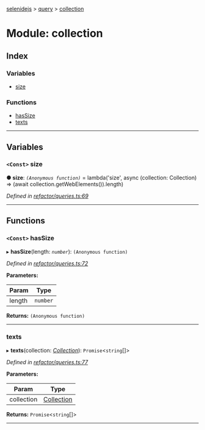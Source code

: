 [selenidejs](../README.md) > [query](../modules/query.md) > [collection](../modules/query.collection.md)

# Module: collection

## Index

### Variables

* [size](query.collection.md#size)

### Functions

* [hasSize](query.collection.md#hassize)
* [texts](query.collection.md#texts)

---

## Variables

<a id="size"></a>

### `<Const>` size

**● size**: *`(Anonymous function)`* =  lambda('size', async (collection: Collection) =>
            (await collection.getWebElements()).length)

*Defined in [refactor/queries.ts:69](https://github.com/KnowledgeExpert/selenidejs/blob/master/lib/refactor/queries.ts#L69)*

___

## Functions

<a id="hassize"></a>

### `<Const>` hasSize

▸ **hasSize**(length: *`number`*): `(Anonymous function)`

*Defined in [refactor/queries.ts:72](https://github.com/KnowledgeExpert/selenidejs/blob/master/lib/refactor/queries.ts#L72)*

**Parameters:**

| Param | Type |
| ------ | ------ |
| length | `number` |

**Returns:** `(Anonymous function)`

___
<a id="texts"></a>

###  texts

▸ **texts**(collection: *[Collection](../classes/collection.md)*): `Promise`<`string`[]>

*Defined in [refactor/queries.ts:77](https://github.com/KnowledgeExpert/selenidejs/blob/master/lib/refactor/queries.ts#L77)*

**Parameters:**

| Param | Type |
| ------ | ------ |
| collection | [Collection](../classes/collection.md) |

**Returns:** `Promise`<`string`[]>

___

